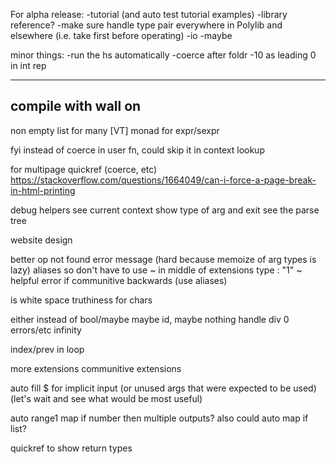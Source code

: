 For alpha release:
-tutorial (and auto test tutorial examples)
	-library reference?
-make sure handle type pair everywhere in Polylib and elsewhere (i.e. take first before operating)
-io
-maybe

minor things:
-run the hs automatically
-coerce after foldr
-10 as leading 0 in int rep

------------------------------------------
compile with wall on
-------------------------------
non empty list for many [VT]
monad for expr/sexpr

fyi instead of coerce in user fn, could skip it in context lookup

for multipage quickref (coerce, etc)
https://stackoverflow.com/questions/1664049/can-i-force-a-page-break-in-html-printing

debug helpers
	see current context
	show type of arg and exit
	see the parse tree

website design

better op not found error message (hard because memoize of arg types is lazy)
aliases so don't have to use ~ in middle of extensions type : "1" ~
helpful error if communitive backwards (use aliases)

is white space truthiness for chars

either instead of bool/maybe
maybe id, maybe nothing
handle div 0 errors/etc
infinity

index/prev in loop

more extensions
	communitive extensions

auto fill $ for implicit input (or unused args that were expected to be used) (let's wait and see what would be most useful)

auto range1 map if number then multiple outputs? also could auto map if list?

quickref to show return types